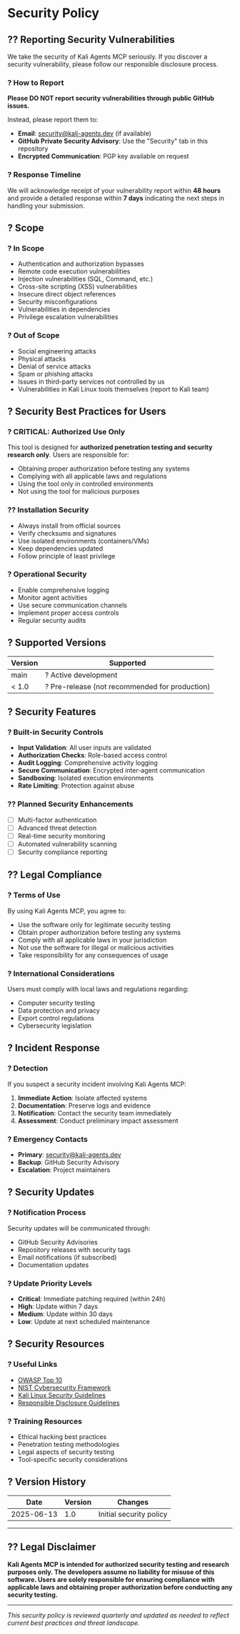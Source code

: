 # Security Policy

## ?? Reporting Security Vulnerabilities

We take the security of Kali Agents MCP seriously. If you discover a security vulnerability, please follow our responsible disclosure process.

### ? How to Report

**Please DO NOT report security vulnerabilities through public GitHub issues.**

Instead, please report them to:
- **Email**: security@kali-agents.dev (if available)
- **GitHub Private Security Advisory**: Use the "Security" tab in this repository
- **Encrypted Communication**: PGP key available on request

### ? Response Timeline

We will acknowledge receipt of your vulnerability report within **48 hours** and provide a detailed response within **7 days** indicating the next steps in handling your submission.

## ? Scope

### ? In Scope
- Authentication and authorization bypasses
- Remote code execution vulnerabilities
- Injection vulnerabilities (SQL, Command, etc.)
- Cross-site scripting (XSS) vulnerabilities
- Insecure direct object references
- Security misconfigurations
- Vulnerabilities in dependencies
- Privilege escalation vulnerabilities

### ? Out of Scope
- Social engineering attacks
- Physical attacks
- Denial of service attacks
- Spam or phishing attacks
- Issues in third-party services not controlled by us
- Vulnerabilities in Kali Linux tools themselves (report to Kali team)

## ? Security Best Practices for Users

### ? **CRITICAL: Authorized Use Only**
This tool is designed for **authorized penetration testing and security research only**. Users are responsible for:

- Obtaining proper authorization before testing any systems
- Complying with all applicable laws and regulations
- Using the tool only in controlled environments
- Not using the tool for malicious purposes

### ?? **Installation Security**
- Always install from official sources
- Verify checksums and signatures
- Use isolated environments (containers/VMs)
- Keep dependencies updated
- Follow principle of least privilege

### ? **Operational Security**
- Enable comprehensive logging
- Monitor agent activities
- Use secure communication channels
- Implement proper access controls
- Regular security audits

## ? Supported Versions

| Version | Supported          |
| ------- | ------------------ |
| main    | ? Active development |
| < 1.0   | ? Pre-release (not recommended for production) |

## ? Security Features

### ? Built-in Security Controls
- **Input Validation**: All user inputs are validated
- **Authorization Checks**: Role-based access control
- **Audit Logging**: Comprehensive activity logging
- **Secure Communication**: Encrypted inter-agent communication
- **Sandboxing**: Isolated execution environments
- **Rate Limiting**: Protection against abuse

### ?? Planned Security Enhancements
- [ ] Multi-factor authentication
- [ ] Advanced threat detection
- [ ] Real-time security monitoring
- [ ] Automated vulnerability scanning
- [ ] Security compliance reporting

## ?? Legal Compliance

### ? Terms of Use
By using Kali Agents MCP, you agree to:
- Use the software only for legitimate security testing
- Obtain proper authorization before testing any systems
- Comply with all applicable laws in your jurisdiction
- Not use the software for illegal or malicious activities
- Take responsibility for any consequences of usage

### ? International Considerations
Users must comply with local laws and regulations regarding:
- Computer security testing
- Data protection and privacy
- Export control regulations
- Cybersecurity legislation

## ? Incident Response

### ? Detection
If you suspect a security incident involving Kali Agents MCP:
1. **Immediate Action**: Isolate affected systems
2. **Documentation**: Preserve logs and evidence
3. **Notification**: Contact the security team immediately
4. **Assessment**: Conduct preliminary impact assessment

### ? Emergency Contacts
- **Primary**: security@kali-agents.dev
- **Backup**: GitHub Security Advisory
- **Escalation**: Project maintainers

## ? Security Updates

### ? Notification Process
Security updates will be communicated through:
- GitHub Security Advisories
- Repository releases with security tags
- Email notifications (if subscribed)
- Documentation updates

### ? Update Priority Levels
- **Critical**: Immediate patching required (within 24h)
- **High**: Update within 7 days
- **Medium**: Update within 30 days
- **Low**: Update at next scheduled maintenance

## ? Security Resources

### ? Useful Links
- [OWASP Top 10](https://owasp.org/www-project-top-ten/)
- [NIST Cybersecurity Framework](https://www.nist.gov/cyberframework)
- [Kali Linux Security Guidelines](https://www.kali.org/docs/policy/)
- [Responsible Disclosure Guidelines](https://www.bugcrowd.com/resource/what-is-responsible-disclosure/)

### ? Training Resources
- Ethical hacking best practices
- Penetration testing methodologies
- Legal aspects of security testing
- Tool-specific security considerations

## ? Version History

| Date | Version | Changes |
|------|---------|---------|
| 2025-06-13 | 1.0 | Initial security policy |

---

## ?? Legal Disclaimer

**Kali Agents MCP is intended for authorized security testing and research purposes only. The developers assume no liability for misuse of this software. Users are solely responsible for ensuring compliance with applicable laws and obtaining proper authorization before conducting any security testing.**

---

*This security policy is reviewed quarterly and updated as needed to reflect current best practices and threat landscape.*